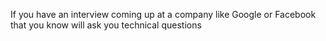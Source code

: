 If you have an interview coming up at a company like Google or Facebook that you know will ask you technical questions

